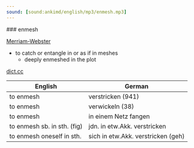 ```yaml
---
sound: [sound:ankimd/english/mp3/enmesh.mp3]
---
```


\### enmesh

[Merriam-Webster](https://www.merriam-webster.com/dictionary/enmesh)

- to catch or entangle in or as if in meshes
    - deeply enmeshed in the plot

[dict.cc](https://www.dict.cc/enmesh)

| English        | German       |
| -------------- | ------------ |
| to enmesh | verstricken (941) |
| to enmesh | verwickeln (38) |
| to enmesh | in einem Netz fangen |
| to enmesh sb. in sth. (fig) | jdn. in etw.Akk. verstricken |
| to enmesh oneself in sth. | sich in etw.Akk. verstricken (geh) |
